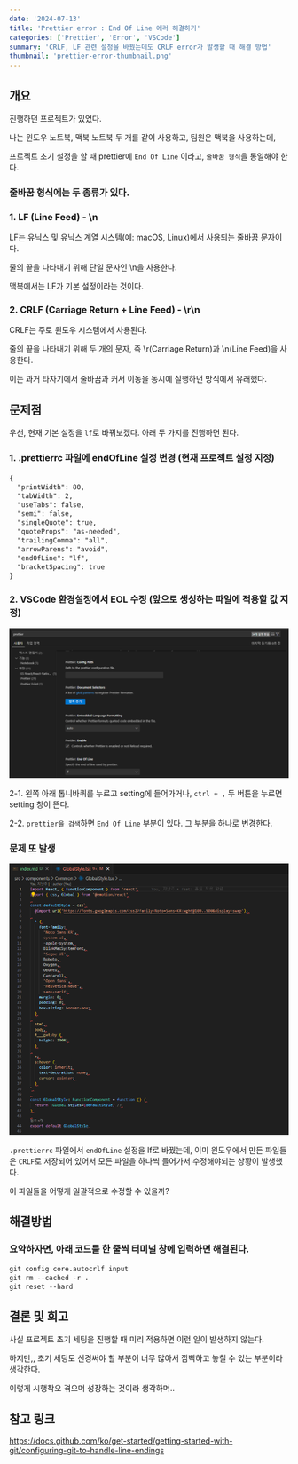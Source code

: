 ```yaml
---
date: '2024-07-13'
title: 'Prettier error : End Of Line 에러 해결하기'
categories: ['Prettier', 'Error', 'VSCode']
summary: 'CRLF, LF 관련 설정을 바꿨는데도 CRLF error가 발생할 때 해결 방법'
thumbnail: 'prettier-error-thumbnail.png'
---
```


## 개요

진행하던 프로젝트가 있었다.

나는 윈도우 노트북, 맥북 노트북 두 개를 같이 사용하고, 팀원은 맥북을 사용하는데,

프로젝트 초기 설정을 할 때 prettier에 `End Of Line` 이라고, `줄바꿈 형식`을 통일해야 한다.

### 줄바꿈 형식에는 두 종류가 있다.

### 1. LF (Line Feed) - \n

LF는 유닉스 및 유닉스 계열 시스템(예: macOS, Linux)에서 사용되는 줄바꿈 문자이다.

줄의 끝을 나타내기 위해 단일 문자인 \n을 사용한다.

맥북에서는 LF가 기본 설정이라는 것이다.

### 2. CRLF (Carriage Return + Line Feed) - \r\n

CRLF는 주로 윈도우 시스템에서 사용된다.

줄의 끝을 나타내기 위해 두 개의 문자, 즉 \r(Carriage Return)과 \n(Line Feed)을 사용한다.

이는 과거 타자기에서 줄바꿈과 커서 이동을 동시에 실행하던 방식에서 유래했다.

## 문제점

우선, 현재 기본 설정을 `lf`로 바꿔보겠다. 아래 두 가지를 진행하면 된다.

### 1. .prettierrc 파일에 endOfLine 설정 변경 (현재 프로젝트 설정 지정)

```javascript{9}
{
  "printWidth": 80,
  "tabWidth": 2,
  "useTabs": false,
  "semi": false,
  "singleQuote": true,
  "quoteProps": "as-needed",
  "trailingComma": "all",
  "arrowParens": "avoid",
  "endOfLine": "lf",
  "bracketSpacing": true
}
```

### 2. VSCode 환경설정에서 EOL 수정 (앞으로 생성하는 파일에 적용할 값 지정)

![eol-setting-page](EOL.png)

2-1. 왼쪽 아래 톱니바퀴를 누르고 setting에 들어가거나, `ctrl + ,` 두 버튼을 누르면 setting 창이 뜬다.

2-2. `prettier을 검색`하면 `End Of Line` 부분이 있다. 그 부분을 하나로 변경한다.

### 문제 또 발생

![crlf-error-image](crlf-error-image.png)

`.prettierrc` 파일에서 `endOfLine` 설정을 lf로 바꿨는데, 이미 윈도우에서 만든 파일들은 `CRLF`로 저장되어 있어서 모든 파일을 하나씩 들어가서 수정해야되는 상황이 발생했다.

이 파일들을 어떻게 일괄적으로 수정할 수 있을까?

## 해결방법

### 요약하자면, 아래 코드를 한 줄씩 터미널 창에 입력하면 해결된다.

```shell
git config core.autocrlf input
git rm --cached -r .
git reset --hard
```

## 결론 및 회고

사실 프로젝트 초기 세팅을 진행할 때 미리 적용하면 이런 일이 발생하지 않는다.

하지만,, 초기 세팅도 신경써야 할 부분이 너무 많아서 깜빡하고 놓칠 수 있는 부분이라 생각한다.

이렇게 시행착오 겪으며 성장하는 것이라 생각하며..

## 참고 링크

https://docs.github.com/ko/get-started/getting-started-with-git/configuring-git-to-handle-line-endings
